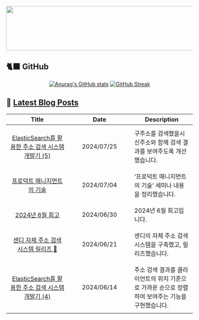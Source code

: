 
<a href="https://github.com/shkisme/gitanimals">
  <img src="https://render.gitanimals.org/lines/shkisme?pet-id=855" width="1000" height="120"/>
</a>

## 🐈‍⬛ GitHub

<div align = "center">
  
[![Anurag's GitHub stats](https://github-readme-stats.vercel.app/api?username=shkisme&rank_icon=github&include_all_commits=true&count_private=true&show_icons=true&theme=shades-of-purple&show=reviews,discussions_started,discussions_answered,prs_merged,prs_merged_percentage)](https://github.com/anuraghazra/github-readme-stats) 
[![GitHub Streak](https://streak-stats.demolab.com?user=shkisme&theme=shades-of-purple&card_width=350)](https://git.io/streak-stats)  
</div>

## 📝 [Latest Blog Posts](https://shkisme.vercel.app/)

<table style="width: 100%; text-align: center;"><thead>
<tr>
    <th>Title</th>
    <th>Date</th>
    <th>Description</th>
</tr>
</thead><tbody>
<tr>
        <td style="width: 33%; padding: 10px;">
            <a href="https://shkisme.vercel.app/ElasticSearch-Juso-Search-5">ElasticSearch를 활용한 주소 검색 시스템 개발기 (5)</a>
        </td>
        <td style="width: 33%; padding: 10px;">2024/07/25</td>
        <td style="width: 33%; padding: 10px; text-align: left;">구주소를 검색했을시 신주소와 함께 검색 결과를 보여주도록 개선했습니다.</td>
    </tr>
    <tr>
        <td style="width: 33%; padding: 10px;">
            <a href="https://shkisme.vercel.app/product-management-skill">프로덕트 매니지먼트의 기술</a>
        </td>
        <td style="width: 33%; padding: 10px;">2024/07/04</td>
        <td style="width: 33%; padding: 10px; text-align: left;">‘프로덕트 매니지먼트의 기술’ 세미나 내용을 정리했습니다.</td>
    </tr>
    <tr>
        <td style="width: 33%; padding: 10px;">
            <a href="https://shkisme.vercel.app/2024-06-log">2024년 6월 회고</a>
        </td>
        <td style="width: 33%; padding: 10px;">2024/06/30</td>
        <td style="width: 33%; padding: 10px; text-align: left;">2024년 6월 회고입니다.</td>
    </tr>
    <tr>
        <td style="width: 33%; padding: 10px;">
            <a href="https://shkisme.vercel.app/Sendy-Juso-Retrospect">센디 자체 주소 검색 시스템 릴리즈 🎉</a>
        </td>
        <td style="width: 33%; padding: 10px;">2024/06/21</td>
        <td style="width: 33%; padding: 10px; text-align: left;">센디의 자체 주소 검색 시스템을 구축했고, 릴리즈했습니다.</td>
    </tr>
    <tr>
        <td style="width: 33%; padding: 10px;">
            <a href="https://shkisme.vercel.app/ElasticSearch-Juso-Search-4">ElasticSearch를 활용한 주소 검색 시스템 개발기 (4)</a>
        </td>
        <td style="width: 33%; padding: 10px;">2024/06/14</td>
        <td style="width: 33%; padding: 10px; text-align: left;">주소 검색 결과를 클라이언트의 위치 기준으로 가까운 순으로 정렬하여 보여주는 기능을 구현했습니다.</td>
    </tr>
    </tbody></table>